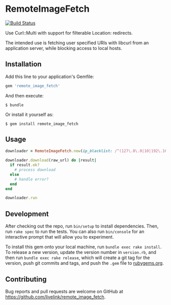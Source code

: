 # RemoteImageFetch

[![Build Status](https://travis-ci.org/livelink/remote_image_fetch.svg?branch=master)](https://travis-ci.org/livelink/remote_image_fetch)

Use Curl::Multi with support for filterable Location: redirects.  

The intended use is fetching user specified URIs with libcurl from an application server, while blocking access to local hosts.

## Installation

Add this line to your application's Gemfile:

```ruby
gem 'remote_image_fetch'
```

And then execute:

    $ bundle

Or install it yourself as:

    $ gem install remote_image_fetch

## Usage

```ruby
downloader = RemoteImageFetch.new(ip_blacklist: /^(127\.0\.0|10|192\.168)\./)

downloader.download(raw_url) do |result|
  if result.ok?
    # process download
  else
    # handle error?
  end
end

downloader.run
```


## Development

After checking out the repo, run `bin/setup` to install dependencies. Then, run `rake spec` to run the tests. You can also run `bin/console` for an interactive prompt that will allow you to experiment.

To install this gem onto your local machine, run `bundle exec rake install`. To release a new version, update the version number in `version.rb`, and then run `bundle exec rake release`, which will create a git tag for the version, push git commits and tags, and push the `.gem` file to [rubygems.org](https://rubygems.org).

## Contributing

Bug reports and pull requests are welcome on GitHub at https://github.com/livelink/remote_image_fetch.
